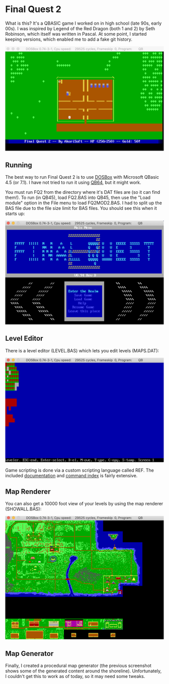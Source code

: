 # Final Quest 2

What is this? It's a QBASIC game I worked on in high school (late 90s, early 00s). I was inspired by Legend of the Red Dragon (both 1 and 2) by Seth Robinson, which itself was written in Pascal. At some point, I started keeping versions, which enabled me to add a fake git history.

![first screen](screenshots/firstscreen.png)

## Running

The best way to run Final Quest 2 is to use [DOSBox](https://www.dosbox.com/download.php?main=1) with Microsoft QBasic 4.5 (or 7.1). I have not tried to run it using [QB64](https://www.qb64.org/portal/), but it might work.

You must run FQ2 from the directory where it's DAT files are (so it can find them!). To run (in QB45), load FQ2.BAS into QB45, then use the "Load module" option in the File menu to load FQ2MOD2.BAS. I had to split up the BAS file due to the file size limit for BAS files. You should see this when it starts up:

![main menu](screenshots/menu.png)

## Level Editor

There is a level editor (LEVEL.BAS) which lets you edit levels (MAPS.DAT):

![level editor](screenshots/leveleditor.png)

Game scripting is done via a custom scripting language called REF. The included [documentation](REFFILE.TXT) and [command index](COMMANDS.TXT) is fairly extensive.

## Map Renderer

You can also get a 10000 foot view of your levels by using the map renderer (SHOWALL.BAS):

![map renderer](screenshots/view.png)

## Map Generator

Finally, I created a procedural map generator (the previous screenshot shows some of the generated content around the shoreline). Unfortunately, I couldn't get this to work as of today, so it may need some tweaks.
